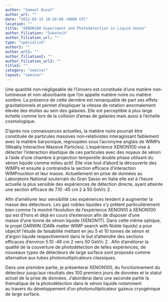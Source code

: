 ```yaml
---
author: "Samuel Duval"
author_url: ""
date: "2012-03-15 10:20:00 +0000 UTC"
location: ""
title: "XENON100 Experiment and Photodetection in Liquid Xenon"
author_filiation: "Subatech"
author_filiation_url: ""
type: "spécialisé"
author2: ""
author_url2: ""
author_filiation2: ""
author_filiation_url2: ""
title2: ""
category: "seminar" 
layout: "seminar"
---
```

Une quantité non‐négligeable de l’Univers est constituée d’une matière non‐lumineuse et non-absorbante que l’on appelle matière noire ou matière sombre. La présence de cette dernière est remarquable de part ses effets gravitationnels et permet d’expliquer la vitesse de rotation anormalement élevée des étoiles au sein des galaxies. Elle est perceptible à plus large échelle comme lors de la collision d’amas de galaxies mais aussi à l’échelle cosmologique.

D’après nos connaissances actuelles, la matière noire pourrait être constituée de particules massives non‐relativistes interagissant faiblement avec la matière baryonique, regroupées sous l’acronyme anglais de WIMPs (Weakly Interactive Massive Particles). L’expérience XENON100 vise à détecter l’interaction élastique de ces particules avec des noyaux de xénon à l’aide d’une chambre à projection temporelle double phase utilisant du xénon liquide comme milieu actif. Elle vise tout d’abord la découverte des WIMPs et ensuite à contraindre la section efficace d’interaction WIMPnucléon et leur masse. Actuellement en prise de données au Laboratoire National souterrain du Gran Sasso en Italie elle est à l’heure actuelle la plus sensible des expériences de détection directe, ayant atteinte une section efficace de 7.10
‐45
 cm
2
 à 50 GeV/c
2
.

Afin d’améliorer leur sensibilité ces expériences tendent à augmenter la masse des détecteurs. Les gaz nobles liquides s’y prêtent particulièrement bien comme l’a montré l’évolution de l’expérience XENON10 à XENON100 qui est d’hors et déjà en cours d’extension afin de disposer d’une masse d’une tonne de xénon liquide (XENON1T). Dans cette même optique, le projet DARWIN (DARk matter WIMP search with Noble liquids) a pour objectif l’étude de faisabilité mettant en jeu 5 et 10 tonnes de xénon et d’argon liquide respectivement dans le but d’atteindre des sections efficaces d’environ 5.10
‐48
 cm
2
 vers 50 GeV/c
2
. Afin d’améliorer la qualité de la couverture de photodétection de telles expériences, de nouveaux types de détecteurs de large surface sont proposés comme alternative aux tubes photomultiplicateurs classiques.

Dans une première partie, je présenterai XENON100, du fonctionnement du détecteur jusqu’aux résultats des 100 premiers jours de données et le statut actuel de la prise de données. J’aborderai dans une seconde partie la thématique de la photodétection dans le xénon liquide notamment au travers du développement d’un photomultiplicateur gazeux cryogénique de large surface.

